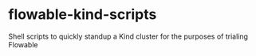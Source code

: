 # flowable-kind-scripts
Shell scripts to quickly standup a Kind cluster for the purposes of trialing Flowable

